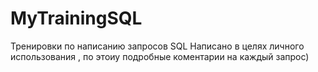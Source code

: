 # MyTrainingSQL
Тренировки по написанию запросов SQL
Написано в целях личного использования , по этоиу подробные коментарии на каждый запрос)

